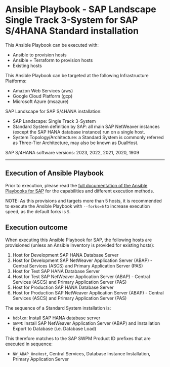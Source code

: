 # Ansible Playbook - SAP Landscape Single Track 3-System for SAP S/4HANA Standard installation

This Ansible Playbook can be executed with:
- Ansible to provision hosts
- Ansible + Terraform to provision hosts
- Existing hosts

This Ansible Playbook can be targeted at the following Infrastructure Platforms:
- Amazon Web Services (aws)
- Google Cloud Platform (gcp)
- Microsoft Azure (msazure)

SAP Landscape for SAP S/4HANA installation:
- SAP Landscape: Single Track 3-System
- Standard System definition by SAP: all main SAP NetWeaver instances (except the SAP HANA database instance) run on a single host.
- System Topology/Architecture: a Standard System is commonly referred as Three-Tier Architecture, may also be known as DualHost.

SAP S/4HANA software versions:
2023, 2022, 2021, 2020, 1909

---

## Execution of Ansible Playbook

Prior to execution, please read the [full documentation of the Ansible Playbooks for SAP](../docs/README.md) for the capabilities and different execution methods.

NOTE: As this provisions and targets more than 5 hosts, it is recommended to execute the Ansible Playbook with `--forks=6` to increase execution speed, as the default forks is `5`.

## Execution outcome

When executing this Ansible Playbook for SAP, the following hosts are provisioned (unless an Ansible Inventory is provided for existing hosts):
1. Host for Development SAP HANA Database Server
2. Host for Development SAP NetWeaver Application Server (ABAP) - Central Services (ASCS) and Primary Application Server (PAS)
3. Host for Test SAP HANA Database Server
4. Host for Test SAP NetWeaver Application Server (ABAP) - Central Services (ASCS) and Primary Application Server (PAS)
5. Host for Production SAP HANA Database Server
6. Host for Production SAP NetWeaver Application Server (ABAP) - Central Services (ASCS) and Primary Application Server (PAS)

The sequence of a Standard System installation is:
- `hdblcm`: Install SAP HANA database server
- `SWPM`: Install SAP NetWeaver Application Server (ABAP) and Installation Export to Database (i.e. Database Load)

This therefore matches to the SAP SWPM Product ID prefixes that are executed in sequence:
- `NW_ABAP_OneHost`, Central Services, Database Instance Installation, Primary Application Server
